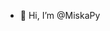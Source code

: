 - 👋 Hi, I’m @MiskaPy

<!---
MiskaPy/MiskaPy is a ✨ special ✨ repository because its `README.md` (this file) appears on your GitHub profile.
You can click the Preview link to take a look at your changes.
--->
